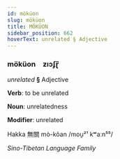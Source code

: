 ```yaml
---
id: möküon
slug: möküon
title: MÖKÜON
sidebar_position: 662
hoverText: unrelated § Adjective
---
```


### möküon&emsp;<span kind="abugida">ƶıɔʄɽ̃</span>

*unrelated* **§** Adjective

**Verb**: to be unrelated

**Noun**: unrelatedness

**Modifier**: unrelated

Hakka 無關 mò-kôan /mou̯²¹ kʷaːn⁵⁵/

*Sino-Tibetan Language Family*
